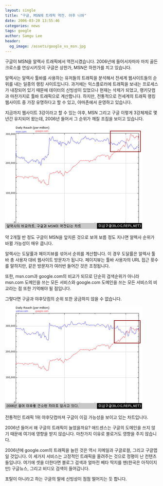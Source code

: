 ```yaml
---
layout: single
title: "구글, MSN에 트래픽 역전. 야후 나와"
date: 2006-03-20 13:55:46
categories: news
tags: google
author: Samgu Lee
header:
  og_image: /assets/google_vs_msn.jpg
---
```


구글이 MSN을 알렉사 트래픽에서 역전시켰습니다. 2006년에 들어서자마자 마치 골든크로스를 연상시키듯이 구글은 상한가, MSN은 하한가를 치고 있습니다.

알렉사는 알렉사 툴바를 사용하는 유저들의 트래픽을 분석해서 전세계 웹사이트들의 순위를 내는 일종의 랭킹 사이트입니다. 과거에는 익스플로러에 트래픽을 보내는 프로세스가 내장되어 있기 때문에 데이터의 신빙성이 있었으나 현재는 삭제가 되었고, 랭키닷컴과 마찬가지로 툴바 트래픽으로 계산합니다. 하지만, 전통적으로 전세계의 트래픽 랭킹 웹사이트 중 가장 유명하다고 할 수 있고, 아마존에서 운영하고 있습니다.

지금까지 웹사이트 3강이라고 할 수 있는 야후, MSN 그리고 구글 이렇게 3강체제로 몇년간 유지되어 왔는데, 2006년 들어서 그 순위가 깨질 조짐을 보이고 있습니다.

![알렉사 트래픽, 구글이 MSN을 누르다](/assets/google_vs_msn.jpg)

약 2개월 반 정도 구글이 MSN을 앞지른 것으로 보여 보름 정도 지나면 알렉사 순위가 바뀔 가능성이 매우 큽니다.

알렉사는 도달률과 페이지뷰를 섞어서 순위를 계산합니다. 이 경우 도달률은 알렉사 툴바 총 사용자 대비 웹사이트 방문자가 됩니다. 페이지뷰는 툴바 사용자의 URL 접근 횟수를 말하지만, 같은 방문자가 여러번 들어간 것은 조정됩니다.

또한, msn.com과 google.com의 비교가 되므로 단순히 검색순위가 아니라 msn.com 도메인을 쓰는 모든 서비스와 google.com 도메인을 쓰는 모든 서비스의 비교라는 점 또한 기억해야 될 점입니다.

그렇다면 구글과 야후닷컴의 순위 또한 궁금하지 않을 수 없습니다.

![구글과 야후의 알렉사 트래픽](/assets/google_vs_yahoo.jpg)

전통적인 트래픽 1위 야후닷컴마져 구글이 이길 가능성을 보이고 있는 차트입니다.

2006년 들어서 왜 구글의 트래픽이 늘었을까요? 애드센스는 구글의 도메인을 쓰지 않기 때문에 여기에 영향을 받지 않습니다. 마찬가지 이유로 블로거도 영향을 주지 않습니다.

2006년에 google.com의 트래픽을 늘린 것은 역시 지메일과 구글로컬, 그리고 구글맵일 것입니다. 이 세가지 서비스는 고정적인 트래픽을 올려주는 것으로 정평이 난 컨텐츠들입니다. 여기에 셋을 더한다면 블로그 검색과 얼마전 베타 딱지를 뗀(한국은 아직이지만) 구글뉴스, 그리고 비디오 검색이 들어갑니다.

포탈이 아니라고 하는 구글의 말에 신빙성이 점점 떨어지는 듯 합니다.
